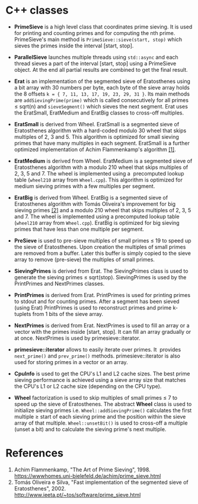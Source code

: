 # C++ classes

* **PrimeSieve** is a high level class that coordinates prime sieving.
  It is used for printing and counting primes and for computing the nth
  prime. PrimeSieve's main method is ```PrimeSieve::sieve(start, stop)```
  which sieves the primes inside the interval [start, stop].

* **ParallelSieve** launches multiple threads using ```std::async```
  and each thread sieves a part of the interval [start, stop] using a
  PrimeSieve object. At the end all partial results are combined to get
  the final result.

* **Erat** is an implementation of the segmented sieve of Eratosthenes
  using a bit array with 30 numbers per byte, each byte of the sieve array
  holds the 8 offsets ```k = { 7, 11, 13, 17, 19, 23, 29, 31 }```.
  Its main methods are ```addSievingPrime(prime)``` which is called
  consecutively for all primes ≤ sqrt(n) and ```sieveSegment()``` which
  sieves the next segment. Erat uses the EratSmall, EratMedium and
  EratBig classes to cross-off multiples.

* **EratSmall** is derived from Wheel. EratSmall is a segmented
  sieve of Eratosthenes algorithm with a hard-coded modulo 30 wheel
  that skips multiples of 2, 3 and 5. This algorithm is optimized
  for small sieving primes that have many multiples in each
  segment. EratSmall is a further optimized implementation of Achim
  Flammenkamp's algorithm
  [[1]](https://github.com/kimwalisch/primesieve/tree/master/src#references).

* **EratMedium** is derived from Wheel. EratMedium is a segmented
  sieve of Eratosthenes algorithm with a modulo 210 wheel that skips
  multiples of 2, 3, 5 and 7. The wheel is implemented using a
  precomputed lookup table (```wheel210``` array from
  ```Wheel.cpp```). This algorithm is optimized for medium sieving
  primes with a few multiples per segment.

* **EratBig** is derived from Wheel. EratBig is a segmented sieve of
  Eratosthenes algorithm with Tomás Oliveira's improvement for big
  sieving primes [[2]](https://github.com/kimwalisch/primesieve/tree/master/src#references)
  and a modulo 210 wheel that skips multiples of 2, 3, 5 and 7. The
  wheel is implemented using a precomputed lookup table (```wheel210```
  array from ```Wheel.cpp```). EratBig is optimized for big sieving
  primes that have less than one multiple per segment.

* **PreSieve** is used to pre-sieve multiples of small primes ≤ 19
  to speed up the sieve of Eratosthenes. Upon creation the
  multiples of small primes are removed from a buffer. Later this
  buffer is simply copied to the sieve array to remove (pre-sieve)
  the multiples of small primes.

* **SievingPrimes** is derived from Erat. The SievingPrimes class is used
  to generate the sieving primes ≤ sqrt(stop). SievingPrimes is used
  by the PrintPrimes and NextPrimes classes.

* **PrintPrimes** is derived from Erat. PrintPrimes is used for printing
  primes to stdout and for counting primes. After a segment has been
  sieved (using Erat) PrintPrimes is used to reconstruct primes and prime
  k-tuplets from 1 bits of the sieve array.

* **NextPrimes** is derived from Erat. NextPrimes is used to fill an
  array or a vector with the primes inside [start, stop]. It can fill
  an array gradually or at once. NextPrimes is used by
  primesieve::iterator.

* **primesieve::iterator** allows to easily iterate over primes. It
  provides ```next_prime()``` and ```prev_prime()``` methods.
  primesieve::iterator is also used for storing primes in a vector
  or an array.
  
* **CpuInfo** is used to get the CPU's L1 and L2 cache sizes. The
  best prime sieving performance is achieved using a sieve array
  size that matches the CPU's L1 or L2 cache size (depending on the
  CPU type).

* **Wheel** factorization is used to skip multiples of small primes
  ≤ 7 to speed up the sieve of Eratosthenes. The abstract **Wheel** class
  is used to initialize sieving primes i.e. ```Wheel::addSievingPrime()```
  calculates the first multiple ≥ start of each sieving prime and the position
  within the sieve array of that multiple. ```Wheel::unsetBit()``` is
  used to cross-off a multiple (unset a bit) and to calculate the sieving
  prime's next multiple.

# References

1. Achim Flammenkamp, "The Art of Prime Sieving", 1998. <br/>
   https://wwwhomes.uni-bielefeld.de/achim/prime_sieve.html
2. Tomás Oliveira e Silva, "Fast implementation of the segmented
   sieve of Eratosthenes", 2002. <br/>
   http://www.ieeta.pt/~tos/software/prime_sieve.html
